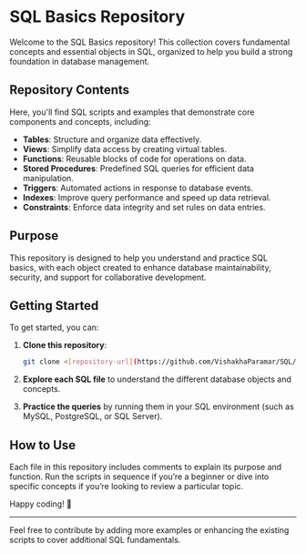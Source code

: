 # SQL Basics Repository

Welcome to the SQL Basics repository! This collection covers fundamental concepts and essential objects in SQL, organized to help you build a strong foundation in database management.

## Repository Contents

Here, you'll find SQL scripts and examples that demonstrate core components and concepts, including:

- **Tables**: Structure and organize data effectively.
- **Views**: Simplify data access by creating virtual tables.
- **Functions**: Reusable blocks of code for operations on data.
- **Stored Procedures**: Predefined SQL queries for efficient data manipulation.
- **Triggers**: Automated actions in response to database events.
- **Indexes**: Improve query performance and speed up data retrieval.
- **Constraints**: Enforce data integrity and set rules on data entries.

## Purpose

This repository is designed to help you understand and practice SQL basics, with each object created to enhance database maintainability, security, and support for collaborative development.

## Getting Started

To get started, you can:

1. **Clone this repository**:
   ```bash
   git clone <[repository-url](https://github.com/VishakhaParamar/SQL/>
   ```
   
2. **Explore each SQL file** to understand the different database objects and concepts.
   
3. **Practice the queries** by running them in your SQL environment (such as MySQL, PostgreSQL, or SQL Server).

## How to Use

Each file in this repository includes comments to explain its purpose and function. Run the scripts in sequence if you’re a beginner or dive into specific concepts if you’re looking to review a particular topic.

Happy coding! 🎉

---

Feel free to contribute by adding more examples or enhancing the existing scripts to cover additional SQL fundamentals.
